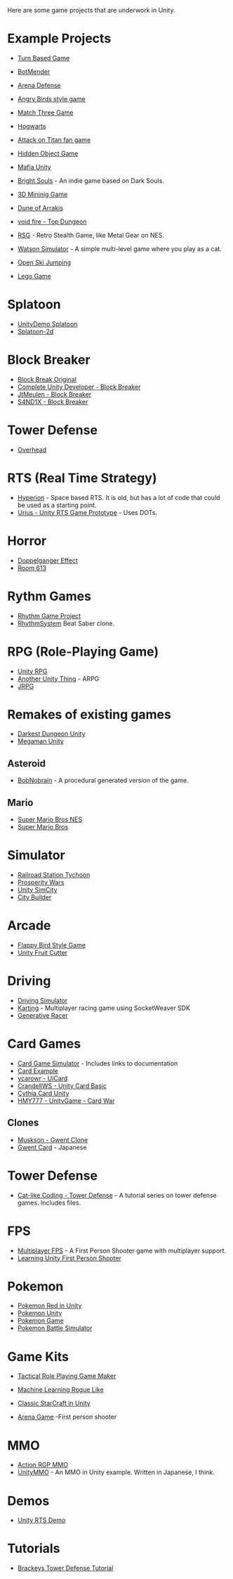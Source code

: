 Here are some game projects that are underwork in Unity.


# Example Projects

* [Turn Based Game](https://github.com/VietTho1989/TurnBasedGame)
* [BotMender](https://github.com/Trigary/BotMender)
* [Arena Defense](https://github.com/Senexis/ArenaDefense)
* [Angry Birds style game](https://github.com/dgkanatsios/AngryBirdsStyleGame)
* [Match Three Game](https://github.com/dgkanatsios/MatchThreeGame)
* [Hogwarts](https://github.com/OpenHogwarts/hogwarts)
* [Attack on Titan fan game](https://github.com/Symon799/AoT_FanGame)
* [Hidden Object Game](https://github.com/cabrennan/HiddenObjGame)
* [Mafia Unity](https://github.com/OpenMafia/MafiaUnity)
* [Bright Souls](https://github.com/leotgo/BrightSouls) - An indie game based on Dark Souls.
* [3D Mininig Game](https://github.com/DaKo51/3D-Mining-Game)
* [Dune of Arrakis](https://github.com/daniloabella18/Dune-of-Arrakis-Unity3D)
* [void fire - Top Dungeon](https://github.com/voidfire/TopDungeon)
* [RSG](https://github.com/IliaBahmutov/RSG) - Retro Stealth Game, like Metal Gear on NES.

* [Watson Simulator](https://github.com/BenoitBellegarde/Watson-simulator) - A simple multi-level game where you play as a cat.

* [Open Ski Jumping](https://github.com/Jonek2208/Open-Ski-Jumping)

* [Lego Game](https://github.com/ditzel/LegoGame)

# Splatoon
* [UnityDemo Splatoon](https://github.com/xieliujian/UnityDemo_Splatoon)
* [Splatoon-2d](https://github.com/NamanHegde38/splatoon-2d)
# Block Breaker
* [Block Break Original](https://github.com/CompleteUnityDeveloper/Block-Breaker-Original)
* [Complete Unity Developer - Block Breaker](https://github.com/CompleteUnityDeveloper/05-Block-Breaker)
* [JtMeulen - Block Breaker](https://github.com/JtMeulen/unity-block-breaker)
* [S4ND1X - Block Breaker](https://github.com/S4ND1X/UnityProjects-BlockBreaker)

# Tower Defense
* [Overhead](https://github.com/CarlosMatheus/Overhead)
# RTS (Real Time Strategy)
* [Hyperion](https://github.com/fededevi/Hyperion) - Space based RTS.  It is old, but has a lot of code that could be used as a starting point.
* [Urius - Unity RTS Game Prototype](https://github.com/urius/unity-rts-game-prototype) - Uses DOTs.
# Horror
* [Doppelganger Effect](https://github.com/ddrocco/doppelganger_effect)
* [Room 613](https://github.com/IliaBahmutov/Room613)
# Rythm Games
* [Rhythm Game Project](https://github.com/erlhuang/rhythm-game-project)
* [RhythmSystem](https://github.com/williamrjackson/RhythmSystem) Beat Saber clone.

# RPG (Role-Playing Game)
* [Unity RPG](https://github.com/Denzic/UnityRPG)
* [Another Unity Thing](https://github.com/zombietfk/AnotherUnityThing) - ARPG
* [JRPG](https://github.com/blkFinch/JRPG)

# Remakes of existing games

* [Darkest Dungeon Unity](https://github.com/Reinisch/Darkest-Dungeon-Unity)
* [Megaman Unity](https://github.com/ManuelIribe18/Megaman_Unity)

## Asteroid
* [BobNobrain](https://github.com/BobNobrain/Asteroids) - A procedural generated version of the game.

## Mario
* [Super Mario Bros NES](https://github.com/raulruizbarea/supermariobrosnesunity)
* [Super Mario Bros](https://github.com/Claudiocdj/Super-Mario-Bros-Unity)

# Simulator

* [Railroad Station Tychoon](https://github.com/Pilus/RailroadStationTychoon)
* [Prosperity Wars](https://github.com/Nashet/Prosperity-Wars)
* [Unity SimCity](https://github.com/geronimo-lisboa/unity-simcity)
* [City Builder](https://github.com/pepeizq/City-Builder)

# Arcade

* [Flappy Bird Style Game](https://github.com/dgkanatsios/FlappyBirdStyleGame)
* [Unity Fruit Cutter](https://github.com/tutsplus/UnityFruitCutter)

# Driving

* [Driving Simulator](https://github.com/DingYiWen/Driving-simulator)
* [Karting](https://github.com/SocketWeaver/karting) - Multiplayer racing game using SocketWeaver SDK
* [Generative Racer](https://github.com/pulinho/generative-racer)

# Card Games
* [Card Game Simulator](https://github.com/finol-digital/Card-Game-Simulator) - Includes links to documentation
* [Card Example](https://github.com/rygo6/CardExample-Unity)
* [ycarowr - UiCard](https://github.com/ycarowr/UiCard)
* [CrandellWS - Unity Card Basic](https://github.com/CrandellWS/Unity-Card-Basics)
* [Cythia Card Unity](https://github.com/DeusSeuca/Cynthia.Card.Unity)
* [HMY777 - UnityGame - Card War](https://github.com/HMY777/UnityGame-CardWar)

## Clones

* [Muskson - Gwent Clone](https://github.com/Muskson/gwent-clone)
* [Gwent Card](https://github.com/664235822/GwentCard) - Japanese

# Tower Defense

* [Cat-like Coding - Tower Defense](https://catlikecoding.com/unity/tutorials/tower-defense/the-board/) - A tutorial series on tower defense games.  Includes files.
# FPS

* [Multiplayer FPS](https://github.com/Armour/Multiplayer-FPS) - A First Person Shooter game with multiplayer support.
* [Learning Unity First Person Shooter](https://github.com/shacharoz/Learning-Unity-First-Person-Shooter)

# Pokemon
* [Pokemon Red in Unity](https://github.com/CelestialAmber/Pokemon-Red-Unity)
* [Pokemon Unity](https://github.com/PokemonUnity/PokemonUnity)
* [Pokemon Game](https://github.com/shashankgupta06/Pokemon-Game)
* [Pokemon Battle Simulator](https://github.com/RandomDo/Pokemon-Battle-Simulator)

# Game Kits

* [Tactical Role Playing Game Maker](https://github.com/Narratech/TRPGMaker)

* [Machine Learning Rogue Like](https://github.com/UnityTechnologies/MachineLearningRoguelike)

* [Classic StarCraft in Unity](https://github.com/coconauts/startcraft-unity3d)

* [Arena Game](https://github.com/NFMynster/ArenaGame) -First person shooter


# MMO

* [Action RGP MMO](https://github.com/insthync/UnityMultiplayerARPG_MMO)
* [UnityMMO](https://github.com/liuhaopen/UnityMMO) - An MMO in Unity example.  Written in Japanese, I think.


# Demos

* [Unity RTS Demo](https://github.com/stormtek/unity-rts-demo)

# Tutorials
* [Brackeys Tower Defense Tutorial](https://github.com/Brackeys/Tower-Defense-Tutorial)
